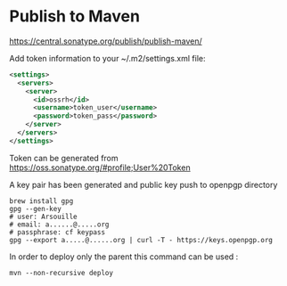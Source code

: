 # Publish to Maven

https://central.sonatype.org/publish/publish-maven/

Add token information to your ~/.m2/settings.xml file:

```xml
<settings>
  <servers>
    <server>
      <id>ossrh</id>
      <username>token_user</username>
      <password>token_pass</password>
    </server>
  </servers>
</settings>
```
Token can be generated from https://oss.sonatype.org/#profile;User%20Token

A key pair has been generated and public key push to openpgp directory

```
brew install gpg
gpg --gen-key
# user: Arsouille
# email: a......@.....org
# passphrase: cf keypass
gpg --export a.....@......org | curl -T - https://keys.openpgp.org
```

In order to deploy only the parent this command can be used :
```
mvn --non-recursive deploy
```